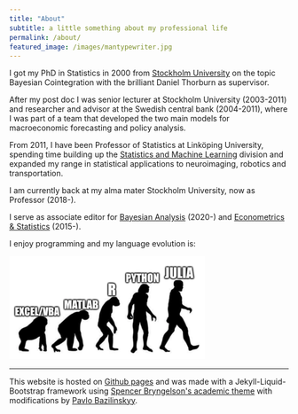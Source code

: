```yaml
---
title: "About"
subtitle: a little something about my professional life
permalink: /about/
featured_image: /images/mantypewriter.jpg
---
```


I got my PhD in Statistics in 2000 from [Stockholm University](https://www.su.se/department-of-statistics/) on the topic Bayesian Cointegration with the brilliant Daniel Thorburn as supervisor. 

After my post doc I was senior lecturer at Stockholm University (2003-2011) and researcher and advisor at the Swedish central bank (2004-2011), where I was part of a team that developed the two main models for macroeconomic forecasting and policy analysis.

From 2011, I have been Professor of Statistics at Linköping University, spending time building up the [Statistics and Machine Learning](https://liu.se/en/organisation/liu/ida/stima) division and expanded my range in statistical applications to neuroimaging, robotics and transportation. 

I am currently back at my alma mater Stockholm University, now as Professor (2018-). 

I serve as associate editor for [Bayesian Analysis](https://projecteuclid.org/journals/bayesian-analysis) (2020-) and [Econometrics & Statistics](https://www.journals.elsevier.com/econometrics-and-statistics) (2015-).

I enjoy programming and my language evolution is:

<img src="images/../../images/programming_evolution.png" alt="Programming language evolution" width="70%">

---

This website is hosted on [Github pages](https://pages.github.com/) and was made with a Jekyll-Liquid-Bootstrap framework using [Spencer Bryngelson's academic theme](https://github.com/ethan-pickering/sbryngelson.github.io) with modifications by [Pavlo Bazilinskyy](https://bazilinskyy.github.io/).